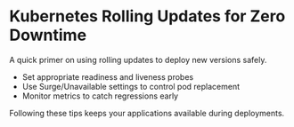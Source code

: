 # Kubernetes Rolling Updates for Zero Downtime

A quick primer on using rolling updates to deploy new versions safely.

* Set appropriate readiness and liveness probes
* Use Surge/Unavailable settings to control pod replacement
* Monitor metrics to catch regressions early

Following these tips keeps your applications available during deployments.
